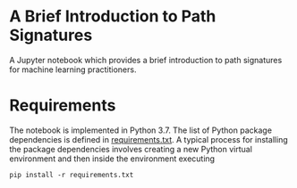# A Brief Introduction to Path Signatures
A Jupyter notebook which provides a brief introduction to path signatures for machine learning practitioners.

# Requirements
The notebook is implemented in Python 3.7. The list of Python package dependencies is defined in [requirements.txt](requirements.txt). A typical process for installing the package dependencies involves creating a new Python virtual environment and then inside the environment executing

    pip install -r requirements.txt

